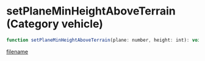 # setPlaneMinHeightAboveTerrain (Category vehicle)

```js
function setPlaneMinHeightAboveTerrain(plane: number, height: int): void
```

[filename](setPlaneMinHeightAboveTerrain_m.md ':include')